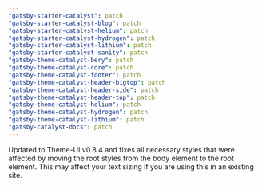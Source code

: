 ```yaml
---
"gatsby-starter-catalyst": patch
"gatsby-starter-catalyst-blog": patch
"gatsby-starter-catalyst-helium": patch
"gatsby-starter-catalyst-hydrogen": patch
"gatsby-starter-catalyst-lithium": patch
"gatsby-starter-catalyst-sanity": patch
"gatsby-theme-catalyst-bery": patch
"gatsby-theme-catalyst-core": patch
"gatsby-theme-catalyst-footer": patch
"gatsby-theme-catalyst-header-bigtop": patch
"gatsby-theme-catalyst-header-side": patch
"gatsby-theme-catalyst-header-top": patch
"gatsby-theme-catalyst-helium": patch
"gatsby-theme-catalyst-hydrogen": patch
"gatsby-theme-catalyst-lithium": patch
"gatsby-catalyst-docs": patch
---
```


Updated to Theme-UI v0.8.4 and fixes all necessary styles that were affected by moving the root styles from the body element to the root element. This may affect your text sizing if you are using this in an existing site.
